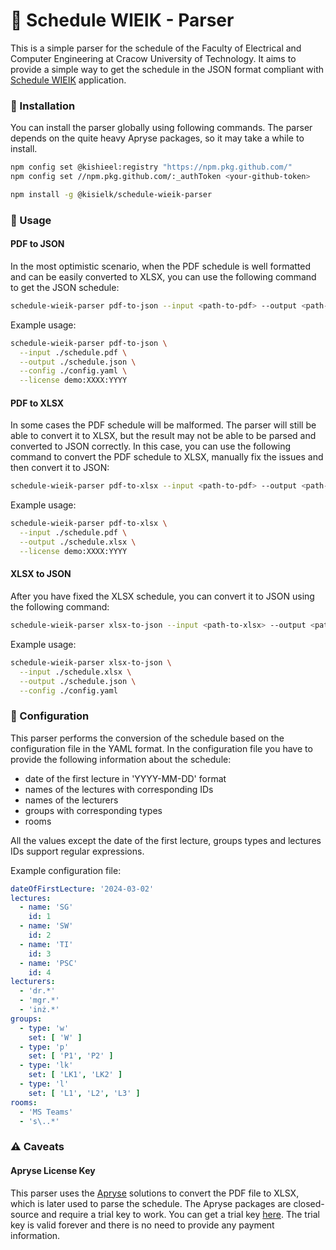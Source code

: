 # :school: Schedule WIEIK - Parser

This is a simple parser for the schedule of the Faculty of Electrical and Computer Engineering at Cracow University of Technology.
It aims to provide a simple way to get the schedule in the JSON format compliant with [Schedule WIEIK](https://github.com/SorrowOfMind/schedule-wieik) application.

### :wrench: Installation

You can install the parser globally using following commands.
The parser depends on the quite heavy Apryse packages, so it may take a while to install.

```bash
npm config set @kishieel:registry "https://npm.pkg.github.com/"
npm config set //npm.pkg.github.com/:_authToken <your-github-token>

npm install -g @kisielk/schedule-wieik-parser
```

### :rocket: Usage

#### PDF to JSON

In the most optimistic scenario, when the PDF schedule is well formatted and can be easily converted to XLSX, you can use the following command to get the JSON schedule:

```bash
schedule-wieik-parser pdf-to-json --input <path-to-pdf> --output <path-to-json> --config <path-to-config> --license <apryse-license-key>
```

Example usage:

```bash
schedule-wieik-parser pdf-to-json \
  --input ./schedule.pdf \
  --output ./schedule.json \
  --config ./config.yaml \
  --license demo:XXXX:YYYY
```

#### PDF to XLSX

In some cases the PDF schedule will be malformed.
The parser will still be able to convert it to XLSX, but the result may not be able to be parsed and converted to JSON correctly.
In this case, you can use the following command to convert the PDF schedule to XLSX, manually fix the issues and then convert it to JSON:

```bash
schedule-wieik-parser pdf-to-xlsx --input <path-to-pdf> --output <path-to-xlsx> --license <apryse-license-key>
```

Example usage:

```bash
schedule-wieik-parser pdf-to-xlsx \
  --input ./schedule.pdf \
  --output ./schedule.xlsx \
  --license demo:XXXX:YYYY
```

#### XLSX to JSON

After you have fixed the XLSX schedule, you can convert it to JSON using the following command:

```bash
schedule-wieik-parser xlsx-to-json --input <path-to-xlsx> --output <path-to-json> --config <path-to-config>
```

Example usage:

```bash
schedule-wieik-parser xlsx-to-json \
  --input ./schedule.xlsx \
  --output ./schedule.json \
  --config ./config.yaml
```

### 🧮 Configuration

This parser performs the conversion of the schedule based on the configuration file in the YAML format.
In the configuration file you have to provide the following information about the schedule:

- date of the first lecture in 'YYYY-MM-DD' format
- names of the lectures with corresponding IDs
- names of the lecturers
- groups with corresponding types
- rooms

All the values except the date of the first lecture, groups types and lectures IDs support regular expressions.

Example configuration file:

```yaml
dateOfFirstLecture: '2024-03-02'
lectures:
  - name: 'SG'
    id: 1
  - name: 'SW'
    id: 2
  - name: 'TI'
    id: 3
  - name: 'PSC'
    id: 4
lecturers:
  - 'dr.*'
  - 'mgr.*'
  - 'inż.*'
groups:
  - type: 'w'
    set: [ 'W' ]
  - type: 'p'
    set: [ 'P1', 'P2' ]
  - type: 'lk'
    set: [ 'LK1', 'LK2' ]
  - type: 'l'
    set: [ 'L1', 'L2', 'L3' ]
rooms:
  - 'MS Teams'
  - 's\..*'
```

### ⚠️ Caveats

#### Apryse License Key

This parser uses the [Apryse](https://apryse.com) solutions to convert the PDF file to XLSX, which is later used to parse the schedule.
The Apryse packages are closed-source and require a trial key to work. You can get a trial key [here](https://docs.apryse.com/documentation/web/get-started/#get-a-trial-key).
The trial key is valid forever and there is no need to provide any payment information.
